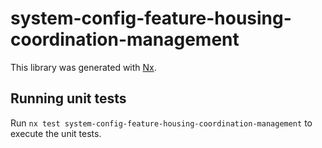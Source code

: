 # system-config-feature-housing-coordination-management

This library was generated with [Nx](https://nx.dev).

## Running unit tests

Run `nx test system-config-feature-housing-coordination-management` to execute the unit tests.
